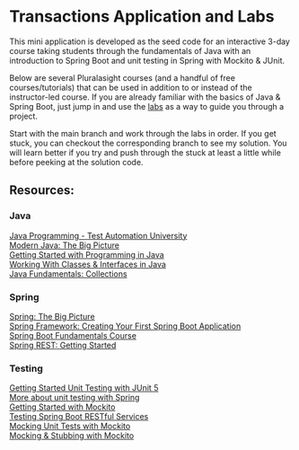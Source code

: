 # Transactions Application and Labs
This mini application is developed as the seed code for an interactive 3-day course taking students through the fundamentals
of Java with an introduction to Spring Boot and unit testing in Spring with Mockito & JUnit. 

Below are several Pluralasight courses (and a handful of free courses/tutorials) that can be used in addition to or instead of the instructor-led course. 
If you are already familiar with the basics of Java & Spring Boot, just jump in and use the [labs](LABS.md) as a way to guide you through a project.

Start with the main branch and work through the labs in order. If you get stuck, you can checkout the corresponding branch to see my solution.
You will learn better if you try and push through the stuck at least a little while before peeking at the solution code.

## Resources:
### Java
[Java Programming - Test Automation University](https://testautomationu.applitools.com/java-programming-course/)  
[Modern Java: The Big Picture](https://app.pluralsight.com/library/courses/modern-java-big-picture)  
[Getting Started with Programming in Java](https://app.pluralsight.com/library/courses/getting-started-programming-java)  
[Working With Classes & Interfaces in Java](https://app.pluralsight.com/library/courses/working-classes-interfaces-java/table-of-contents)  
[ Java Fundamentals: Collections](https://app.pluralsight.com/library/courses/java-collections-fundamentals/table-of-contents)


### Spring
[Spring: The Big Picture](https://app.pluralsight.com/library/courses/spring-big-picture/table-of-contents)    
[Spring Framework: Creating Your First Spring Boot Application](https://app.pluralsight.com/library/courses/creating-first-spring-boot-application/table-of-contents)  
[Spring Boot Fundamentals Course](https://app.pluralsight.com/library/courses/spring-boot-fundamentals/table-of-contents)  
[Spring REST: Getting Started](https://app.pluralsight.com/library/courses/spring-rest)

### Testing
[Getting Started Unit Testing with JUnit 5](https://app.pluralsight.com/courses/b2239571-6827-4fee-bf04-c59d682c3d39)  
[More about unit testing with Spring](https://www.freecodecamp.org/news/unit-testing-services-endpoints-and-repositories-in-spring-boot-4b7d9dc2b772/)  
[Getting Started with Mockito](https://app.pluralsight.com/courses/36a36bb0-2816-46e0-9934-7c7fe6c09eb3)  
[Testing Spring Boot RESTful Services](https://springframework.guru/testing-spring-boot-restful-services/)  
[Mocking Unit Tests with Mockito](https://springframework.guru/mocking-unit-tests-mockito/)  
[Mocking & Stubbing with Mockito](https://semaphoreci.com/community/tutorials/stubbing-and-mocking-with-mockito-2-and-junit)  
